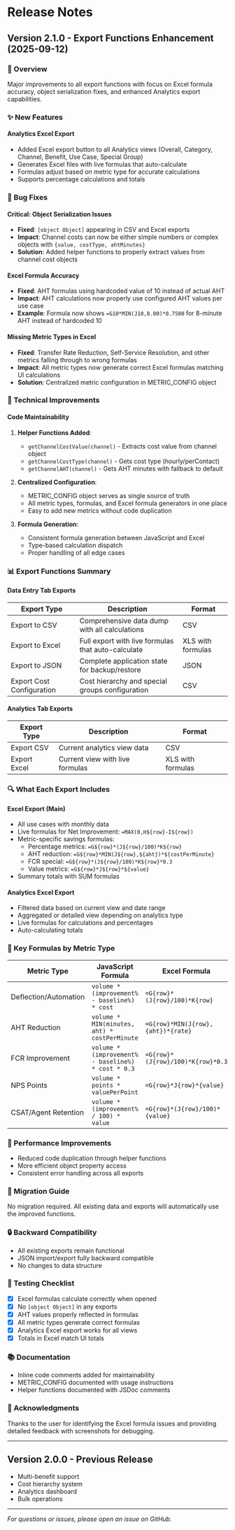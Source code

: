 # Release Notes

## Version 2.1.0 - Export Functions Enhancement (2025-09-12)

### 🎯 Overview
Major improvements to all export functions with focus on Excel formula accuracy, object serialization fixes, and enhanced Analytics export capabilities.

### ✨ New Features

#### **Analytics Excel Export**
- Added Excel export button to all Analytics views (Overall, Category, Channel, Benefit, Use Case, Special Group)
- Generates Excel files with live formulas that auto-calculate
- Formulas adjust based on metric type for accurate calculations
- Supports percentage calculations and totals

### 🐛 Bug Fixes

#### **Critical: Object Serialization Issues**
- **Fixed**: `[object Object]` appearing in CSV and Excel exports
- **Impact**: Channel costs can now be either simple numbers or complex objects with `{value, costType, ahtMinutes}`
- **Solution**: Added helper functions to properly extract values from channel cost objects

#### **Excel Formula Accuracy**
- **Fixed**: AHT formulas using hardcoded value of 10 instead of actual AHT
- **Impact**: AHT calculations now properly use configured AHT values per use case
- **Example**: Formula now shows `=G10*MIN(J10,8.00)*0.7500` for 8-minute AHT instead of hardcoded 10

#### **Missing Metric Types in Excel**
- **Fixed**: Transfer Rate Reduction, Self-Service Resolution, and other metrics falling through to wrong formulas
- **Impact**: All metric types now generate correct Excel formulas matching UI calculations
- **Solution**: Centralized metric configuration in METRIC_CONFIG object

### 🔧 Technical Improvements

#### **Code Maintainability**
1. **Helper Functions Added**:
   - `getChannelCostValue(channel)` - Extracts cost value from channel object
   - `getChannelCostType(channel)` - Gets cost type (hourly/perContact)
   - `getChannelAHT(channel)` - Gets AHT minutes with fallback to default

2. **Centralized Configuration**:
   - METRIC_CONFIG object serves as single source of truth
   - All metric types, formulas, and Excel formula generators in one place
   - Easy to add new metrics without code duplication

3. **Formula Generation**:
   - Consistent formula generation between JavaScript and Excel
   - Type-based calculation dispatch
   - Proper handling of all edge cases

### 📊 Export Functions Summary

#### **Data Entry Tab Exports**
| Export Type | Description | Format |
|------------|-------------|---------|
| Export to CSV | Comprehensive data dump with all calculations | CSV |
| Export to Excel | Full export with live formulas that auto-calculate | XLS with formulas |
| Export to JSON | Complete application state for backup/restore | JSON |
| Export Cost Configuration | Cost hierarchy and special groups configuration | CSV |

#### **Analytics Tab Exports** 
| Export Type | Description | Format |
|------------|-------------|---------|
| Export CSV | Current analytics view data | CSV |
| Export Excel | Current view with live formulas | XLS with formulas |

### 🔍 What Each Export Includes

#### **Excel Export (Main)**
- All use cases with monthly data
- Live formulas for Net Improvement: `=MAX(0,H${row}-I${row})`
- Metric-specific savings formulas:
  - Percentage metrics: `=G${row}*(J${row}/100)*K${row}`
  - AHT reduction: `=G${row}*MIN(J${row},${aht})*${costPerMinute}`
  - FCR special: `=G${row}*(J${row}/100)*K${row}*0.3`
  - Value metrics: `=G${row}*J${row}*${value}`
- Summary totals with SUM formulas

#### **Analytics Excel Export**
- Filtered data based on current view and date range
- Aggregated or detailed view depending on analytics type
- Live formulas for calculations and percentages
- Auto-calculating totals

### 🎯 Key Formulas by Metric Type

| Metric Type | JavaScript Formula | Excel Formula |
|------------|-------------------|---------------|
| Deflection/Automation | `volume * (improvement% - baseline%) * cost` | `=G{row}*(J{row}/100)*K{row}` |
| AHT Reduction | `volume * MIN(minutes, aht) * costPerMinute` | `=G{row}*MIN(J{row},{aht})*{rate}` |
| FCR Improvement | `volume * (improvement% - baseline%) * cost * 0.3` | `=G{row}*(J{row}/100)*K{row}*0.3` |
| NPS Points | `volume * points * valuePerPoint` | `=G{row}*J{row}*{value}` |
| CSAT/Agent Retention | `volume * (improvement% / 100) * value` | `=G{row}*(J{row}/100)*{value}` |

### 🚀 Performance Improvements
- Reduced code duplication through helper functions
- More efficient object property access
- Consistent error handling across all exports

### 📝 Migration Guide
No migration required. All existing data and exports will automatically use the improved functions.

### 🔒 Backward Compatibility
- All existing exports remain functional
- JSON import/export fully backward compatible
- No changes to data structure

### 🧪 Testing Checklist
- [x] Excel formulas calculate correctly when opened
- [x] No `[object Object]` in any exports
- [x] AHT values properly reflected in formulas
- [x] All metric types generate correct formulas
- [x] Analytics Excel export works for all views
- [x] Totals in Excel match UI totals

### 📚 Documentation
- Inline code comments added for maintainability
- METRIC_CONFIG documented with usage instructions
- Helper functions documented with JSDoc comments

### 🙏 Acknowledgments
Thanks to the user for identifying the Excel formula issues and providing detailed feedback with screenshots for debugging.

---

## Version 2.0.0 - Previous Release
- Multi-benefit support
- Cost hierarchy system
- Analytics dashboard
- Bulk operations

---

*For questions or issues, please open an issue on GitHub.*